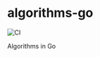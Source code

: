 # algorithms-go

![CI](https://github.com/ivanlemeshev/algorithms-go/workflows/CI/badge.svg)

Algorithms in Go

